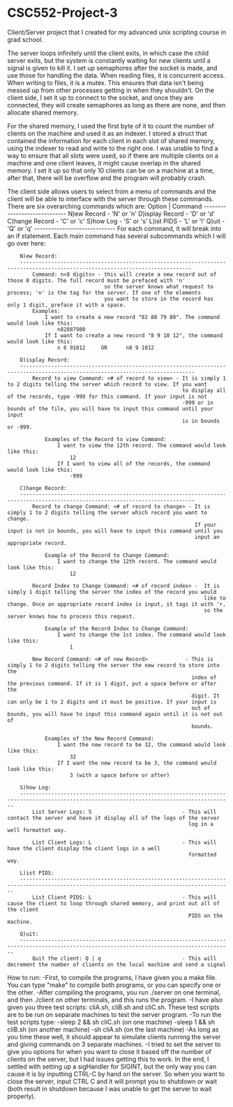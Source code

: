 # CSC552-Project-3
Client/Server project that I created for my advanced unix scripting course in grad school. 

The server loops infinitely until the client exits, in which case the child server exits, 
but the system is constantly waiting for new clients until a signal is given to kill it. I set up semaphores after the socket is made, and use those
for handling the data. When reading files, it is concurrent access. When writing to files, it is a mutex. This ensures that data isn't being messed up
from other processes getting in when they shouldn't. On the client side, I set it up to connect to the socket, and once they are connected, they will
create semaphores as long as there are none, and then allocate shared memory. 
	
For the shared memory, I used the first byte of it to count the number of clients on the machine and used it as an indexer. I stored a struct
that contained the information for each client in each slot of shared memory, using the indexer to read and write to the right one. I was unable
to find a way to ensure that all slots were used, so if there are multiple clients on a machine and one client leaves, it might cause overlap in
the shared memory. I set it up so that only 10 clients can be on a machine at a time, after that, there will be overflow and the program will probably
crash. 

The client side allows users to select from a menu of commands and the client will be able to interface with the server through these commands.
There are six overarching commands which are:
		Option          | Command
		-----------------------------
		N)ew Record     - 'N' or 'n'
		D)isplay Record - 'D' or 'd'
		C)hange Record  - 'C' or 'c'
		S)how Log       - 'S' or 's'
		L)ist PIDS      - 'L' or 'l'
		Q)uit           - 'Q' or 'q'
		-----------------------------
	For each command, it will break into an if statement. Each main command has several subcommands which I will go over here:
	
		N)ew Record:
		-----------------------------------------------------------------------------------------------------------------------------
			Command: n<8 digits> - this will create a new record out of those 8 digits. The full record must be prefaced with 'n'
			                       so the server knows what request to process; 'n' is the tag for the server. If one of the elements
								   you want to store in the record has only 1 digit, preface it with a space.
			Examples:
				I want to create a new record "82 88 79 80". The command would look like this:
					n82887980
				If I want to create a new record "8 9 10 12", the command would look like this:
					n 8 91012     OR      n8 9 1012
					
		D)isplay Record:
		------------------------------------------------------------------------------------------------------------------------------
			Record to view Command: <# of record to view> - It is simply 1 to 2 digits telling the server which record to view. If you want 
															to display all of the records, type -999 for this command. If your input is not 
															-999 or in bounds of the file, you will have to input this command until your input 
															is in bounds or -999.
			
				Examples of the Record to view Command:
					I want to view the 12th record. The command would look like this:
						12
					If I want to view all of the records, the command would look like this:
						-999
					
		C)hange Record:
		------------------------------------------------------------------------------------------------------------------------------
			Record to change Command: <# of record to change> - It is simply 1 to 2 digits telling the server which record you want to change. 
																If your input is not in bounds, you will have to input this command until you 
																input an appropriate record.
												   
				Example of the Record to Change Command:
					I want to change the 12th record. The command would look like this:
						12
						
			Record Index to Change Command: <# of record index> -  It is simply 1 digit telling the server the index of the record you would
																   like to change. Once an appropriate record index is input, it tags it with 'r,
																   so the server knows how to process this request.
																  
				Example of the Record Index to Change Command: 
					I want to change the 1st index. The command would look like this:
						1
						
			New Record Command: <# of new Record>            - This is simply 1 to 2 digits telling the server the new record to store into the
															   index of the previous command. If it is 1 digit, put a space before or after the 
															   digit. It can only be 1 to 2 digits and it must be positive. If your input is
															   out of bounds, you will have to input this command again until it is not out of
															   bounds. 
															   
				Examples of the New Record Command:
					I want the new record to be 32, the command would look like this:
						32
					If I want the new record to be 3, the command would look like this:
						3 (with a space before or after)
					
		S)how Log:
		------------------------------------------------------------------------------------------------------------------------------------------
			List Server Logs: S                             - This will contact the server and have it display all of the logs of the server
															  log in a well formattet way.
			
			List Client Logs: L                             - This will have the client display the client logs in a well
															  formatted way. 
															  
		L)ist PIDS:
		------------------------------------------------------------------------------------------------------------------------------------------													
			List Client PIDS: L								- This will cause the client to loop through shared memory, and print out all of the client
															  PIDS on the machine. 
		
		Q)uit:
		------------------------------------------------------------------------------------------------------------------------------------------
			Quit the client: Q | q                          - This will decrement the number of clients on the local machine and send a signal
								
                
How to run:
	-First, to compile the programs, I have given you a make file. You can type "make" to compile both programs, or you can specify one or the other.
	-After compiling the programs, you run ./server on one terminal, and then ./client on other terminals, and this runs the program.
	-I have also given you three test scripts: cliA.sh, cliB.sh and cliC.sh. These test scripts are to be run on separate machines to test 
	the server program.
	-To run the test scripts type:
		-sleep 2 && sh cliC.sh (on one machine)
		-sleep 1 && sh cliB.sh (on another machine)
		-sh cliA.sh (on the last machine)
	-As long as you time these well, it should appear to simulate clients running the server and giving commands on 3 separate machines. 
	-I tried to set the server to give you options for when you want to close it based off the number of clients on the server, but I had issues
	getting this to work. In the end, I settled with setting up a sigHandler for SIGINT, but the only way you can cause it is by inputting CTRL-C
	by hand on the server. So when you want to close the server, input CTRL C and it will prompt you to shutdown or wait (both result in shutdown because
	I was unable to get the server to wait properly). 
 
